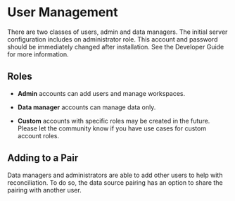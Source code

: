 # User Management

There are two classes of users, admin and data managers. The initial server configuration includes on administrator role. This account and password should be immediately changed after installation. See the Developer Guide for more information.

## Roles

* **Admin** accounts can add users and manage workspaces.

* **Data manager** accounts can manage data only.

* **Custom** accounts with specific roles may be created in the future. Please let the community know if you have use cases for custom account roles.

## Adding to a Pair

Data managers and administrators are able to add other users to help with reconciliation. To do so, the data source pairing has an option to share the pairing with another user.